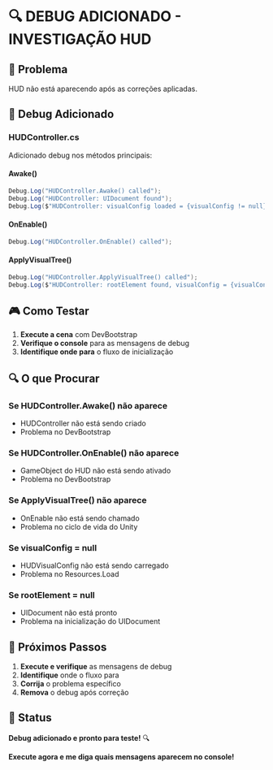 # 🔍 DEBUG ADICIONADO - INVESTIGAÇÃO HUD

## 🎯 **Problema**
HUD não está aparecendo após as correções aplicadas.

## 🔧 **Debug Adicionado**

### **HUDController.cs**
Adicionado debug nos métodos principais:

#### **Awake()**
```csharp
Debug.Log("HUDController.Awake() called");
Debug.Log("HUDController: UIDocument found");
Debug.Log($"HUDController: visualConfig loaded = {visualConfig != null}");
```

#### **OnEnable()**
```csharp
Debug.Log("HUDController.OnEnable() called");
```

#### **ApplyVisualTree()**
```csharp
Debug.Log("HUDController.ApplyVisualTree() called");
Debug.Log($"HUDController: rootElement found, visualConfig = {visualConfig != null}");
```

## 🎮 **Como Testar**

1. **Execute a cena** com DevBootstrap
2. **Verifique o console** para as mensagens de debug
3. **Identifique onde para** o fluxo de inicialização

## 🔍 **O que Procurar**

### **Se HUDController.Awake() não aparece**
- HUDController não está sendo criado
- Problema no DevBootstrap

### **Se HUDController.OnEnable() não aparece**
- GameObject do HUD não está sendo ativado
- Problema no DevBootstrap

### **Se ApplyVisualTree() não aparece**
- OnEnable não está sendo chamado
- Problema no ciclo de vida do Unity

### **Se visualConfig = null**
- HUDVisualConfig não está sendo carregado
- Problema no Resources.Load

### **Se rootElement = null**
- UIDocument não está pronto
- Problema na inicialização do UIDocument

## 🚀 **Próximos Passos**

1. **Execute e verifique** as mensagens de debug
2. **Identifique** onde o fluxo para
3. **Corrija** o problema específico
4. **Remova** o debug após correção

## 📝 **Status**

**Debug adicionado e pronto para teste!** 🔍

**Execute agora e me diga quais mensagens aparecem no console!**

